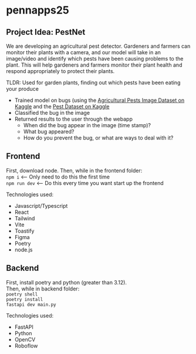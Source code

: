 # pennapps25

## Project Idea: PestNet

We are developing an agricultural pest detector. Gardeners and farmers can monitor their plants with a camera, and our model will take in an image/video and identify which pests have been causing problems to the plant. This will help gardeners and farmers monitor their plant health and respond appropriately to protect their plants.

TLDR: Used for garden plants, finding out which pests have been eating your produce

- Trained model on bugs (using the [Agricultural Pests Image Dataset on Kaggle](https://www.kaggle.com/datasets/vencerlanz09/agricultural-pests-image-dataset/data) and the [Pest Dataset on Kaggle](https://www.kaggle.com/datasets/simranvolunesia/pest-dataset/data)
- Classified the bug in the image
- Returned results to the user through the webapp
  - When did the bug appear in the image (time stamp)?
  - What bug appeared?
  - How do you prevent the bug, or what are ways to deal with it?

## Frontend
First, download node.
Then, while in the frontend folder:  
```npm i``` <-- Only need to do this the first time  
```npm run dev``` <-- Do this every time you want start up the frontend

Technologies used:
- Javascript/Typescript
- React
- Tailwind
- Vite
- Toastify
- Figma
- Poetry
- node.js

## Backend
First, install poetry and python (greater than 3.12).  
Then, while in backend folder:  
```poetry shell```  
```poetry install```  
```fastapi dev main.py```

Technologies used:
- FastAPI
- Python
- OpenCV
- Roboflow

